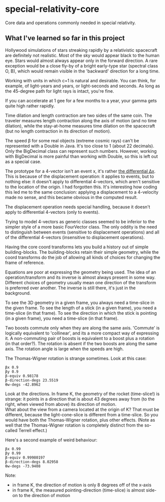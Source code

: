 # special-relativity-core
Core data and operations commonly needed in special relativity.

## What I've learned so far in this project

Hollywood simulations of stars streaking rapidly by a relativistic spacecraft are definitely not realistic. 
Most of the sky would appear black to the human eye.
Stars would almost always appear only in the forward direction. 
A rare exception would be a close fly-by of a bright early-type star (spectral class O, B), which would 
remain visible in the 'backward' direction for a long time.


Working with units in which c=1 is natural and desirable.
You can think, for example, of light-years and years, or light-seconds and seconds.
As long as the 45-degree path for light rays is intact, you're fine.


If you can accelerate at 1 gee for a few months to a year, your gamma gets quite high rather rapidly.

Time dilation and length contraction are two sides of the same coin.
The traveler measures length contraction along the axis of motion (and no time dilation), 
while the stay-at-home measures time dilation on the spacecraft (but no length contraction in 
its direction of motion).


The speed β for some real objects (extreme cosmic rays) can't be represented with a Double in Java.
It's too close to 1 (about 22 decimals). Only the BigDecimal class can represent such numbers.
However, working with BigDecimal is more painful than working with Double, so this is 
left out as a special case.


The prototype for a 4-vector isn't an event x, it's rather <a href='http://www.scholarpedia.org/article/Special_relativity:_mechanics'>the differential Δx</a>.
This is because of the displacement operation: it applies to events, but to nothing else:
it doesn't apply to differential 4-vectors, which aren't sensitive to the location of the origin.
I had forgotten this.
It's interesting how coding this led me to the same conclusion: applying a displacement 
to a 4-velocity made no sense, and this became obvious in the computed result.

The displacement operation needs special handling, because it doesn't apply to differential 4-vectors (only to events).


Trying to model 4-vectors as generic classes seemed to be inferior to the simpler style of a more basic FourVector class. 
The only oddity is the need to distinguish between events (sensitive to displacement operations) and all of the differential 4-vectors (insensitive to displacement operations).


Having the core coord transforms lets you build a history out of simple building-blocks.
The building-blocks retain their simple geometry, while the coord transforms do the job of allowing 
all kinds of choices for changing the frame of reference.


Equations are poor at expressing the geometry being used.
The idea of an operation/transform and its inverse is almost always present in some way.
Different choices of geometry usually mean one direction of the transform is preferred over another.
The inverse is still there, it's just in the background.


To see the 3D geometry in a given frame, you always need a time-slice in the given frame.
To see the length of a stick (in a given frame), you need a time-slice (in that frame).
To see the direction in which the stick is pointing (in a given frame), you need a time-slice (in that frame).


Two boosts commute only when they are along the same axis.
'Commute' is logically equivalent to 'collinear', and its a more compact way of expressing it.
A non-commuting pair of boosts is equivalent to a boost plus a rotation (in that order?).
The rotation is absent if the two boosts are along the same axis.
The rotation angle is large when the speeds are high.

The Thomas-Wigner rotation is strange sometimes. Look at this case:
```
βx 0.9
βy 0.9
β-equiv 0.98178
β-direction-degs 23.5519
θw-degs -42.8962
```
Look at the directions.
In frame K, the geometry of the rocket (time-slice!) is strange: 
it points in a direction that is about 43 degrees away from (to the right, when viewed from above) its direction of motion.  
What about the view from a camera located at the origin of K? 
That must be different, because the light-cone-slice is different from a time-slice.
So you would have both the Thomas-Wigner rotation, plus other effects.
(Note as well that the Thomas-Wigner rotation is completely distinct from the so-called Terrell effect.) 

Here's a second example of weird behaviour:
```
βx 0.99
βy 0.99
β-equiv 0.99980197
β-direction-degs 8.02958
θw-degs -73.9408
```
Note:
* in frame K, the direction of motion is only 8 degrees off of the x-axis
* in frame K, the measured pointing-direction (time-slice) is almost side-on to the direction of motion 
 
  
 

 




